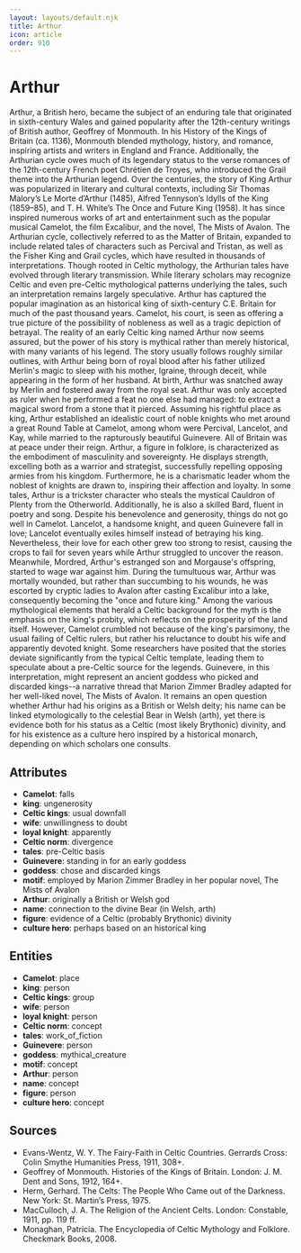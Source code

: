 ```yaml
---
layout: layouts/default.njk
title: Arthur
icon: article
order: 910
---
```

# Arthur

Arthur, a British hero, became the subject of an enduring tale that originated in sixth-century Wales and gained popularity after the 12th-century writings of British author, Geoffrey of Monmouth. In his History of the Kings of Britain (ca. 1136), Monmouth blended mythology, history, and romance, inspiring artists and writers in England and France. Additionally, the Arthurian cycle owes much of its legendary status to the verse romances of the 12th-century French poet Chrétien de Troyes, who introduced the Grail theme into the Arthurian legend. Over the centuries, the story of King Arthur was popularized in literary and cultural contexts, including Sir Thomas Malory’s Le Morte d’Arthur (1485), Alfred Tennyson’s Idylls of the King (1859–85), and T. H. White’s The Once and Future King (1958). It has since inspired numerous works of art and entertainment such as the popular musical Camelot, the film Excalibur, and the novel, The Mists of Avalon. The Arthurian cycle, collectively referred to as the Matter of Britain, expanded to include related tales of characters such as Percival and Tristan, as well as the Fisher King and Grail cycles, which have resulted in thousands of interpretations. Though rooted in Celtic mythology, the Arthurian tales have evolved through literary transmission. While literary scholars may recognize Celtic and even pre-Celtic mythological patterns underlying the tales, such an interpretation remains largely speculative. Arthur has captured the popular imagination as an historical king of sixth-century C.E. Britain for much of the past thousand years. Camelot, his court, is seen as offering a true picture of the possibility of nobleness as well as a tragic depiction of betrayal. The reality of an early Celtic king named Arthur now seems assured, but the power of his story is mythical rather than merely historical, with many variants of his legend. The story usually follows roughly similar outlines, with Arthur being born of royal blood after his father utilized Merlin's magic to sleep with his mother, Igraine, through deceit, while appearing in the form of her husband. At birth, Arthur was snatched away by Merlin and fostered away from the royal seat. Arthur was only accepted as ruler when he performed a feat no one else had managed: to extract a magical sword from a stone that it pierced. Assuming his rightful place as king, Arthur established an idealistic court of noble knights who met around a great Round Table at Camelot, among whom were Percival, Lancelot, and Kay, while married to the rapturously beautiful Guinevere. All of Britain was at peace under their reign. Arthur, a figure in folklore, is characterized as the embodiment of masculinity and sovereignty. He displays strength, excelling both as a warrior and strategist, successfully repelling opposing armies from his kingdom. Furthermore, he is a charismatic leader whom the noblest of knights are drawn to, inspiring their affection and loyalty. In some tales, Arthur is a trickster character who steals the mystical Cauldron of Plenty from the Otherworld. Additionally, he is also a skilled Bard, fluent in poetry and song. Despite his benevolence and generosity, things do not go well in Camelot. Lancelot, a handsome knight, and queen Guinevere fall in love; Lancelot eventually exiles himself instead of betraying his king. Nevertheless, their love for each other grew too strong to resist, causing the crops to fail for seven years while Arthur struggled to uncover the reason. Meanwhile, Mordred, Arthur's estranged son and Morgause's offspring, started to wage war against him. During the tumultuous war, Arthur was mortally wounded, but rather than succumbing to his wounds, he was escorted by cryptic ladies to Avalon after casting Excalibur into a lake, consequently becoming the "once and future king." Among the various mythological elements that herald a Celtic background for the myth is the emphasis on the king's probity, which reflects on the prosperity of the land itself. However, Camelot crumbled not because of the king's parsimony, the usual failing of Celtic rulers, but rather his reluctance to doubt his wife and apparently devoted knight. Some researchers have posited that the stories deviate significantly from the typical Celtic template, leading them to speculate about a pre-Celtic source for the legends. Guinevere, in this interpretation, might represent an ancient goddess who picked and discarded kings--a narrative thread that Marion Zimmer Bradley adapted for her well-liked novel, The Mists of Avalon. It remains an open question whether Arthur had his origins as a British or Welsh deity; his name can be linked etymologically to the celestial Bear in Welsh (arth), yet there is evidence both for his status as a Celtic (most likely Brythonic) divinity, and for his existence as a culture hero inspired by a historical monarch, depending on which scholars one consults.

## Attributes

- **Camelot**: falls
- **king**: ungenerosity
- **Celtic kings**: usual downfall
- **wife**: unwillingness to doubt
- **loyal knight**: apparently
- **Celtic norm**: divergence
- **tales**: pre-Celtic basis
- **Guinevere**: standing in for an early goddess
- **goddess**: chose and discarded kings
- **motif**: employed by Marion Zimmer Bradley in her popular novel, The Mists of Avalon
- **Arthur**: originally a British or Welsh god
- **name**: connection to the divine Bear (in Welsh, arth)
- **figure**: evidence of a Celtic (probably Brythonic) divinity
- **culture hero**: perhaps based on an historical king

## Entities

- **Camelot**: place
- **king**: person
- **Celtic kings**: group
- **wife**: person
- **loyal knight**: person
- **Celtic norm**: concept
- **tales**: work_of_fiction
- **Guinevere**: person
- **goddess**: mythical_creature
- **motif**: concept
- **Arthur**: person
- **name**: concept
- **figure**: person
- **culture hero**: concept

## Sources

- Evans-Wentz, W. Y. The Fairy-Faith in Celtic Countries. Gerrards Cross: Colin Smythe Humanities Press, 1911, 308+.
- Geoffrey of Monmouth. Histories of the Kings of Britain. London: J. M. Dent and Sons, 1912, 164+.
- Herm, Gerhard. The Celts: The People Who Came out of the Darkness. New York: St. Martin’s Press, 1975.
- MacCulloch, J. A. The Religion of the Ancient Celts. London: Constable, 1911, pp. 119 ff.
- Monaghan, Patricia. The Encyclopedia of Celtic Mythology and Folklore. Checkmark Books, 2008.

